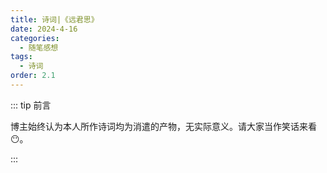 ```yaml
---
title: 诗词|《远君思》
date: 2024-4-16
categories: 
  - 随笔感想
tags: 
  - 诗词
order: 2.1
---
```


::: tip 前言

 博主始终认为本人所作诗词均为消遣的产物，无实际意义。请大家当作笑话来看😶。

:::

<script setup> 
    import poem from '../../.vitepress/components/poem.vue' 
</script>
<poem t="《远君思》" :p="['雁书寄云夕阳楼，幽叶乘风远影舟','雨点弦歌系相思，夜饮浓酒聆忧愁','人间暮景暂且否，行云晚光倾水流','一望山川敛月色，半江星辰皆入眸']"/>



